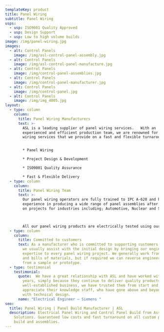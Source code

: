 ```yaml
---
templateKey: product
title: Panel Wiring
subtitle: Panel Wiring
usps:
  - usp: ISO9001 Quality Approved
  - usp: Design Support
  - usp: Low to high volume builds
image: /img/panel-wiring.jpg
images:
  - alt: Control Panels
    image: /img/asl-control-panel-assembly.jpg
  - alt: Control Panels
    image: /img/asl-control-panel-manufacture.jpg
  - alt: Control Panels
    image: /img/control-panel-assemblies.jpg
  - alt: Control Panels
    image: /img/control-panel-manufacturer.jpg
  - alt: Control Panels
    image: /img/control-panel.jpg
  - alt: Control Panels
    image: /img/img_4005.jpg
layout:
  - type: column
    column:
      title: Panel Wiring Manufacturers
      text: >-
        ASL is a leading supplier of panel wiring services.   With an
        experienced and efficient production team, we are renowned for our panel
        wiring services that we provide on a fast and flexible turnaround.  


        * Panel Wiring

        * Project Design & Development 

        * ISO9001 Quality Assurance

        * Fast & Flexible Delivery
  - type: column
    column:
      title: Panel Wiring Team 
      text: >-
        Our panel wiring operators are fully trained to IPC A-620 and have
        experience in producing a wide range of panel assemblies after working
        on projects for industries including; Automotive, Nuclear and Security.
          


        All our panel wiring products are electrically tested using our automatic testing facilities or bespoke test equipment designed specifically for the control panel.
  - type: column
    column:
      title: Committed to customers
      text: As a manufacturer who is committed to supporting customers as best we can,
        we usually assist with the initial design by bringing our engineering
        expertise to every panel wiring project. We generally work from drawings
        and bills of materials, but if required we can reverse engineer products
        from a sample or prototype.
  - type: testimonial
    testimonial:
      quote:  We have a great relationship with ASL and have worked with them for many
        years, simply because they continue to deliver quality products. Being a
        well-established business, we have trusted them from start and
        appreciate their knowledge staff, who have gone above and beyond to help
        with technical design.
      name: "Electrical Engineer – Siemens "
seo:
  title: Panel Wiring | Panel Build Manufacturer | ASL
  description: Electrical Panel Wiring and Control Panel Build from Assembly
    Solutions. Guaranteed low costs and fast turnaround on all custom panel
    build and assemblies.
---
```

